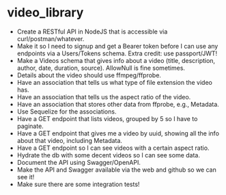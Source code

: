 # video_library

* Create a RESTful API in NodeJS that is accessible via curl/postman/whatever. 
* Make it so I need to signup and get a Bearer token before I can use any endpoints via a Users/Tokens schema. Extra credit: use passport/JWT!
* Make a Videos schema that gives info about a video (title, description, author, date, duration, source). AllowNull is fine sometimes.
* Details about the video should use ffmpeg/ffprobe.
* Have an association that tells us what type of file extension the video has.
* Have an association that tells us the aspect ratio of the video.
* Have an association that stores other data from ffprobe, e.g., Metadata.
* Use Sequelize for the associations.
* Have a GET endpoint that lists videos, grouped by 5 so I have to paginate.
* Have a GET endpoint that gives me a video by uuid, showing all the info about that video, including Metadata.
* Have a GET endpoint so I can see videos with a certain aspect ratio.
* Hydrate the db with some decent videos so I can see some data.
* Document the API using Swagger/OpenAPI.
* Make the API and Swagger available via the web and github so we can see it!
* Make sure there are some integration tests!
